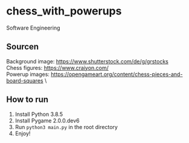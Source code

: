 # chess_with_powerups
Software Engineering

## Sourcen
Background image: https://www.shutterstock.com/de/g/grstocks \
Chess figures: https://www.craiyon.com/ \
Powerup images: https://opengameart.org/content/chess-pieces-and-board-squares \

## How to run
1. Install Python 3.8.5
2. Install Pygame 2.0.0.dev6
3. Run `python3 main.py` in the root directory
4. Enjoy!